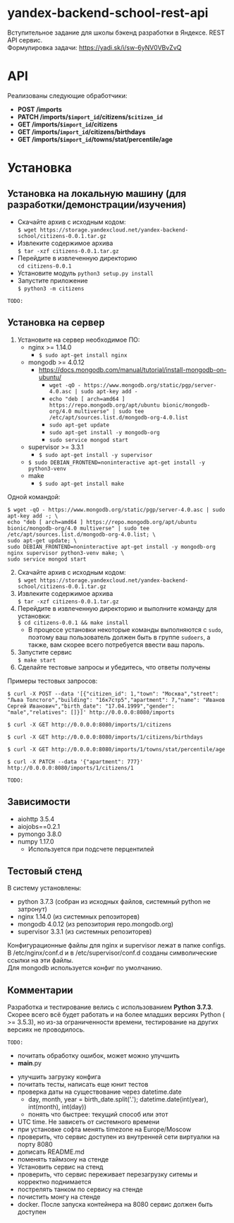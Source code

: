 # yandex-backend-school-rest-api
Вступительное задание для школы бэкенд разработки в Яндексе. REST API сервис.  
Формулировка задачи: https://yadi.sk/i/sw-6yNV0VBvZvQ

API
===
Реализованы следующие обработчики:
- **POST /imports**
- **PATCH /imports/`$import_id`/citizens/`$citizen_id`**
- **GET /imports/`$import_id`/citizens**
- **GET /imports/`import_id`/citizens/birthdays**
- **GET /imports/`$import_id`/towns/stat/percentile/age**

Установка
=========
Установка на локальную машину (для разработки/демонстрации/изучения)
--------------------------------------------------------------------
- Скачайте архив с исходным кодом:  
    `$ wget https://storage.yandexcloud.net/yandex-backend-school/citizens-0.0.1.tar.gz`
- Извлеките содержимое архива  
    `$ tar -xzf citizens-0.0.1.tar.gz`
- Перейдите в извлеченную директорию  
    `cd citizens-0.0.1`
- Установите модуль
    `python3 setup.py install`
- Запустите приложение  
    `$ python3 -m citizens`

`TODO:`

Установка на сервер
-------------------
1. Установите на сервер необходимое ПО:
    - nginx >= 1.14.0  
        - `$ sudo apt-get install nginx`
    - mongodb >= 4.0.12  
        - https://docs.mongodb.com/manual/tutorial/install-mongodb-on-ubuntu/  
            - `wget -qO - https://www.mongodb.org/static/pgp/server-4.0.asc | sudo apt-key add -`
            - `echo "deb [ arch=amd64 ] https://repo.mongodb.org/apt/ubuntu bionic/mongodb-org/4.0 multiverse" | sudo tee /etc/apt/sources.list.d/mongodb-org-4.0.list`  
            - `sudo apt-get update`  
            - `sudo apt-get install -y mongodb-org`  
            - `sudo service mongod start`
    - supervisor >= 3.3.1  
        - `$ sudo apt-get install -y supervisor`
    - `$ sudo DEBIAN_FRONTEND=noninteractive apt-get install -y python3-venv`  
    - make  
        - `$ sudo apt-get install make`

Одной командой:
```
$ wget -qO - https://www.mongodb.org/static/pgp/server-4.0.asc | sudo apt-key add -; \
echo "deb [ arch=amd64 ] https://repo.mongodb.org/apt/ubuntu bionic/mongodb-org/4.0 multiverse" | sudo tee /etc/apt/sources.list.d/mongodb-org-4.0.list; \
sudo apt-get update; \
sudo DEBIAN_FRONTEND=noninteractive apt-get install -y mongodb-org nginx supervisor python3-venv make; \
sudo service mongod start
```


2. Скачайте архив с исходным кодом:  
`$ wget https://storage.yandexcloud.net/yandex-backend-school/citizens-0.0.1.tar.gz`
3. Извлеките содержимое архива  
`$ tar -xzf citizens-0.0.1.tar.gz`
3. Перейдите в извлеченную директорию и выполните команду для установки:  
`$ cd citizens-0.0.1 && make install`  
    - В процессе установки некоторые команды выполняются с `sudo`, поэтому ваш пользователь
    должен быть в группе `sudoers`, а также, вам скорее всего потребуется ввести ваш пароль.
4. Запустите сервис  
`$ make start`  
5. Сделайте тестовые запросы и убедитесь, что ответы получены  

Примеры тестовых запросов:  

`$ curl -X POST --data '[{"citizen_id": 1,"town": "Москва","street": "Льва Толстого","building": "16к7стр5","apartment": 7,"name": "Иванов Сергей Иванович","birth_date": "17.04.1999","gender": "male","relatives": []}]' http://0.0.0.0:8080/imports`  
  
`$ curl -X GET http://0.0.0.0:8080/imports/1/citizens`  

`$ curl -X GET http://0.0.0.0:8080/imports/1/citizens/birthdays`  

`$ curl -X GET http://0.0.0.0:8080/imports/1/towns/stat/percentile/age`  

`$ curl -X PATCH --data '{"apartment": 777}' http://0.0.0.0:8080/imports/1/citizens/1`  

`TODO:`

Зависимости
-----------
- aiohttp 3.5.4
- aiojobs==0.2.1
- pymongo 3.8.0
- numpy 1.17.0
  - Используется при подсчете перцентилей


Тестовый стенд
--------------
В систему установлены:

- python 3.7.3 (собран из исходных файлов, системный python не затронут)
- nginx 1.14.0 (из системных репозиторев)
- mongodb 4.0.12 (из репозитория repo.mongodb.org)
- supervisor 3.3.1 (из системных репозиторев)

Конфигурационные файлы для nginx и supervisor лежат в папке configs.  
В /etc/nginx/conf.d и в /etc/supervisor/conf.d созданы символические ссылки на эти файлы.  
Для mongodb используется конфиг по умолчанию.

Комментарии
-----------

Разработка и тестирование велись с использованием **Python 3.7.3**.  
Скорее всего всё будет работать и на более младших версиях Python ( >= 3.5.3),
но из-за ограниченности времени, тестирование на других версиях не проводилось.

 `TODO:`
+ почитать обработку ошибок, может можно улучшить
+ __main__.py
- улучшить загрузку конфига
- почитать тесты, написать еще юнит тестов
- проверка даты на существование через datetime.date
    - day, month, year = birth_date.split('.'); datetime.date(int(year), int(month), int(day))
    - понять что быстрее: текущий способ или этот
- UTC time. Не зависеть от системного времени
- при установке софта менять timezone на Europe/Moscow
- проверить, что сервис доступен из внутренней сети виртуалки на порту 8080
- дописать README.md
- поменять таймзону на стенде
- Установить сервис на стенд
- проверить, что сервис переживает перезагрузку ситемы и корректно поднимается
- пострелять танком по сервису на стенде
- почистить монгу на стенде
- docker. После запуска контейнера на 8080 сервис должен быть доступен
